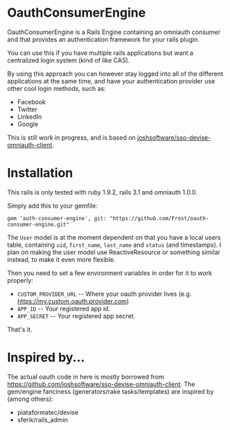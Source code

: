 OauthConsumerEngine
===================

OauthConsumerEngine is a Rails Engine containing an omniauth consumer and that provides an authentication framework for your rails plugin.

You can use this if you have multiple rails applications but want a centralized login system (kind of like CAS).

By using this approach you can however stay logged into all of the different applications at the same time, 
and have your authentication provider use other cool login methods, such as:

* Facebook
* Twitter
* LinkedIn
* Google


This is still work in progress, and is based on [joshsoftware/sso-devise-omniauth-client](https://github.com/joshsoftware/sso-devise-omniauth-client).

Installation
============

This rails is only tested with ruby 1.9.2, rails 3.1 and omniauth 1.0.0.

Simply add this to your gemfile:

    gem 'auth-consumer-engine', git: "https://github.com/Frost/oauth-consumer-engine.git"

The `User` model is at the moment dependent on that you have a local users table, containing `uid`, `first_name`, `last_name` and `status` (and timestamps).
I plan on making the user model use ReactiveResource or something similar instead, to make it even more flexible.

Then you need to set a few environment variables in order for it to work properly:

* `CUSTOM_PROVIDER_URL` -- Where your oauth provider lives (e.g. https://my.custom.oauth.provider.com)
* `APP_ID` -- Your registered app id.
* `APP_SECRET` -- Your registered app secret.

That's it.

Inspired by...
==============

The actual oauth code in here is mostly borrowed from https://github.com/joshsoftware/sso-devise-omniauth-client.
The gem/engine fanciness (generators/rake tasks/templates) are inspired by (among others):

* plataformatec/devise
* sferik/rails_admin
